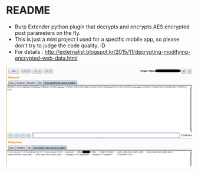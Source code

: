# README #

- Burp Extender python plugin that decrypts and encrypts AES encrypted post parameters on the fly.
- This is just a mini project I used for a specific mobile app, so please don't try to judge the code quality. :D
- For details : http://externalist.blogspot.kr/2015/11/decrypting-modifying-encrypted-web-data.html

![screenshot](/screenshot/screenshot.png?raw=true "Screenshot")
